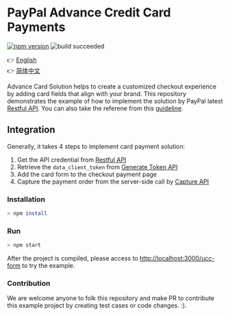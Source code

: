 # PayPal Advance Credit Card Payments

[![npm version](https://badge.fury.io/js/avatar-bot-cli.svg)](https://badge.fury.io/js/paypal-acc-vault)
![build succeeded](https://img.shields.io/badge/build-succeeded-brightgreen.svg)

:point_right: [English](README.md)<br>
:point_right: [简体中文](readme/README-zh_cn.md)

Advance Card Solution helps to create a customized checkout experience by adding card fields that align with your brand. This repository demonstrates the example of how to implement the solution by PayPal latest [Restful API](https://developer.paypal.com/docs/api/overview/). You can also take the referene from this [guideline](docs/paypal-advance-card-payment-en.pdf).

## Integration 
Generally, it takes 4 steps to implement card payment solution:
1. Get the API credential from [Restful API](https://developer.paypal.com/docs/business/get-started/#exchange-your-api-credentials-for-an-access-token)
2. Retrieve the ```data_client_token``` from [Generate Token API](https://developer.paypal.com/docs/business/checkout/advanced-card-payments/#step-2-generate-a-client-token-for-your-buyer)
3. Add the card form to the checkout payment page
4. Capture the payment order from the server-side call by [Capture API](https://developer.paypal.com/docs/api/orders/v2/#orders_capture)

### Installation
```sh
> npm install
```

### Run
```sh
> npm start
```
 After the project is compiled, please access to [http://localhost:3000/ucc-form](http://localhost:3000/ucc-form) to try the example.


### Contribution
We are welcome anyone to folk this repository and make PR to contribute this example project by creating test cases or code changes. :).